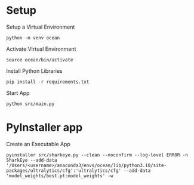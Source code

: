 # Setup
Setup a Virtual Environment
```
python -m venv ocean
```

Activate Virtual Environment
```
source ocean/bin/activate
```

Install Python Libraries
```
pip install -r requirements.txt
```

Start App
```
python src/main.py
```

# PyInstaller app
Create an Executable App
```
pyinstaller src/sharkeye.py --clean --noconfirm --log-level ERROR -n SharkEye --add-data '/Users/<username>/anaconda3/envs/ocean/lib/python3.10/site-packages/ultralytics/cfg':'ultralytics/cfg' --add-data 'model_weights/best.pt:model_weights' -w
```
